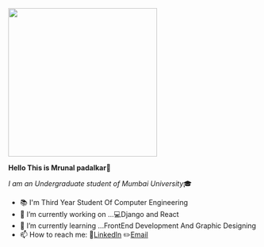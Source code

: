 <img src="https://user-images.githubusercontent.com/60320511/88051509-5ae8b100-cb76-11ea-996c-a18bdf9653ef.jpg" height=300 />
 
 **Hello This is Mrunal padalkar👋**
 
 *I am an Undergraduate student of Mumbai University*:mortar_board:
- :books: I'm Third Year Student Of Computer Engineering
- 🔭 I’m currently working on ...:computer:Django and React
- 🌱 I’m currently learning ...FrontEnd Development And Graphic Designing
- 📫 How to reach me: :speech_balloon:[LinkedIn](https://www.linkedin.com/in/mrunal-padalkar-b64a3b19b/)  :pencil2:[Email](mrunalvilas@gmail.com)


